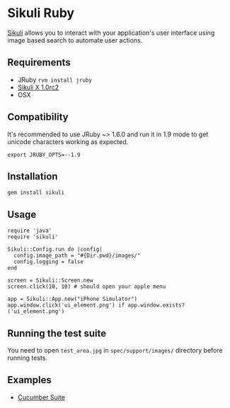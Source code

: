Sikuli Ruby
===========

[Sikuli](http://sikuli.org/) allows you to interact with your application's user interface using image based search to automate user actions.

Requirements
------------

* JRuby `rvm install jruby`
* [Sikuli X 1.0rc2](http://sikuli.org/)
* OSX

Compatibility
-------------
It's recommended to use JRuby ~> 1.6.0 and run it in 1.9 mode to get unicode characters working
as expected.
```
export JRUBY_OPTS=--1.9
```

Installation
------------

    gem install sikuli
    
Usage
-----
    
    require 'java'
    require 'sikuli'
    
    Sikuli::Config.run do |config| 
      config.image_path = "#{Dir.pwd}/images/"
      config.logging = false
    end
    
    screen = Sikuli::Screen.new
    screen.click(10, 10) # should open your apple menu
    
    app = Sikuli::App.new("iPhone Simulator")
    app.window.click('ui_element.png') if app.window.exists?('ui_element.png')
    
Running the test suite
----------------------
You need to open `test_area.jpg` in `spec/support/images/` directory
before running tests.

Examples
--------

* [Cucumber Suite](https://github.com/chaslemley/cucumber_sikuli)
